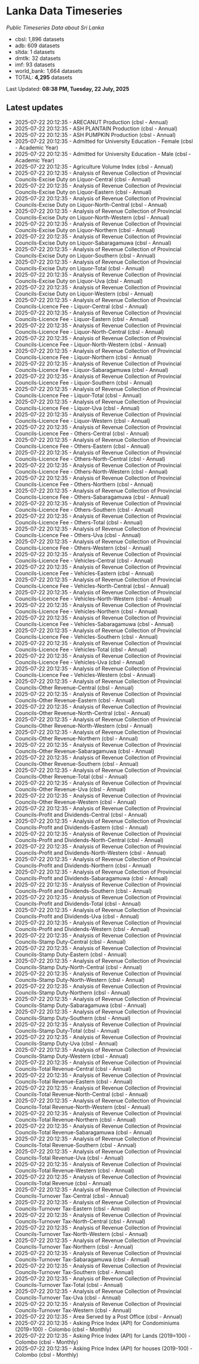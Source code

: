 # Lanka Data Timeseries
*Public Timeseries Data about Sri Lanka*

* cbsl: 1,896 datasets
* adb: 609 datasets
* sltda: 1 datasets
* dmtlk: 32 datasets
* imf: 93 datasets
* world_bank: 1,664 datasets
* TOTAL: **4,295** datasets

Last Updated: **08:38 PM, Tuesday, 22 July, 2025**

## Latest updates

* 2025-07-22 20:12:35 - ARECANUT Production (cbsl - Annual)
* 2025-07-22 20:12:35 - ASH PLANTAIN Production (cbsl - Annual)
* 2025-07-22 20:12:35 - ASH PUMPKIN Production (cbsl - Annual)
* 2025-07-22 20:12:35 - Admitted for University Education - Female (cbsl - Academic Year)
* 2025-07-22 20:12:35 - Admitted for University Education - Male (cbsl - Academic Year)
* 2025-07-22 20:12:35 - Agriculture Volume Index (cbsl - Annual)
* 2025-07-22 20:12:35 - Analysis of Revenue Collection of Provincial Councils-Excise Duty on Liquor-Central (cbsl - Annual)
* 2025-07-22 20:12:35 - Analysis of Revenue Collection of Provincial Councils-Excise Duty on Liquor-Eastern (cbsl - Annual)
* 2025-07-22 20:12:35 - Analysis of Revenue Collection of Provincial Councils-Excise Duty on Liquor-North-Central (cbsl - Annual)
* 2025-07-22 20:12:35 - Analysis of Revenue Collection of Provincial Councils-Excise Duty on Liquor-North-Western (cbsl - Annual)
* 2025-07-22 20:12:35 - Analysis of Revenue Collection of Provincial Councils-Excise Duty on Liquor-Northern (cbsl - Annual)
* 2025-07-22 20:12:35 - Analysis of Revenue Collection of Provincial Councils-Excise Duty on Liquor-Sabaragamuwa (cbsl - Annual)
* 2025-07-22 20:12:35 - Analysis of Revenue Collection of Provincial Councils-Excise Duty on Liquor-Southern (cbsl - Annual)
* 2025-07-22 20:12:35 - Analysis of Revenue Collection of Provincial Councils-Excise Duty on Liquor-Total (cbsl - Annual)
* 2025-07-22 20:12:35 - Analysis of Revenue Collection of Provincial Councils-Excise Duty on Liquor-Uva (cbsl - Annual)
* 2025-07-22 20:12:35 - Analysis of Revenue Collection of Provincial Councils-Excise Duty on Liquor-Western (cbsl - Annual)
* 2025-07-22 20:12:35 - Analysis of Revenue Collection of Provincial Councils-Licence Fee - Liquor-Central (cbsl - Annual)
* 2025-07-22 20:12:35 - Analysis of Revenue Collection of Provincial Councils-Licence Fee - Liquor-Eastern (cbsl - Annual)
* 2025-07-22 20:12:35 - Analysis of Revenue Collection of Provincial Councils-Licence Fee - Liquor-North-Central (cbsl - Annual)
* 2025-07-22 20:12:35 - Analysis of Revenue Collection of Provincial Councils-Licence Fee - Liquor-North-Western (cbsl - Annual)
* 2025-07-22 20:12:35 - Analysis of Revenue Collection of Provincial Councils-Licence Fee - Liquor-Northern (cbsl - Annual)
* 2025-07-22 20:12:35 - Analysis of Revenue Collection of Provincial Councils-Licence Fee - Liquor-Sabaragamuwa (cbsl - Annual)
* 2025-07-22 20:12:35 - Analysis of Revenue Collection of Provincial Councils-Licence Fee - Liquor-Southern (cbsl - Annual)
* 2025-07-22 20:12:35 - Analysis of Revenue Collection of Provincial Councils-Licence Fee - Liquor-Total (cbsl - Annual)
* 2025-07-22 20:12:35 - Analysis of Revenue Collection of Provincial Councils-Licence Fee - Liquor-Uva (cbsl - Annual)
* 2025-07-22 20:12:35 - Analysis of Revenue Collection of Provincial Councils-Licence Fee - Liquor-Western (cbsl - Annual)
* 2025-07-22 20:12:35 - Analysis of Revenue Collection of Provincial Councils-Licence Fee - Others-Central (cbsl - Annual)
* 2025-07-22 20:12:35 - Analysis of Revenue Collection of Provincial Councils-Licence Fee - Others-Eastern (cbsl - Annual)
* 2025-07-22 20:12:35 - Analysis of Revenue Collection of Provincial Councils-Licence Fee - Others-North-Central (cbsl - Annual)
* 2025-07-22 20:12:35 - Analysis of Revenue Collection of Provincial Councils-Licence Fee - Others-North-Western (cbsl - Annual)
* 2025-07-22 20:12:35 - Analysis of Revenue Collection of Provincial Councils-Licence Fee - Others-Northern (cbsl - Annual)
* 2025-07-22 20:12:35 - Analysis of Revenue Collection of Provincial Councils-Licence Fee - Others-Sabaragamuwa (cbsl - Annual)
* 2025-07-22 20:12:35 - Analysis of Revenue Collection of Provincial Councils-Licence Fee - Others-Southern (cbsl - Annual)
* 2025-07-22 20:12:35 - Analysis of Revenue Collection of Provincial Councils-Licence Fee - Others-Total (cbsl - Annual)
* 2025-07-22 20:12:35 - Analysis of Revenue Collection of Provincial Councils-Licence Fee - Others-Uva (cbsl - Annual)
* 2025-07-22 20:12:35 - Analysis of Revenue Collection of Provincial Councils-Licence Fee - Others-Western (cbsl - Annual)
* 2025-07-22 20:12:35 - Analysis of Revenue Collection of Provincial Councils-Licence Fee - Vehicles-Central (cbsl - Annual)
* 2025-07-22 20:12:35 - Analysis of Revenue Collection of Provincial Councils-Licence Fee - Vehicles-Eastern (cbsl - Annual)
* 2025-07-22 20:12:35 - Analysis of Revenue Collection of Provincial Councils-Licence Fee - Vehicles-North-Central (cbsl - Annual)
* 2025-07-22 20:12:35 - Analysis of Revenue Collection of Provincial Councils-Licence Fee - Vehicles-North-Western (cbsl - Annual)
* 2025-07-22 20:12:35 - Analysis of Revenue Collection of Provincial Councils-Licence Fee - Vehicles-Northern (cbsl - Annual)
* 2025-07-22 20:12:35 - Analysis of Revenue Collection of Provincial Councils-Licence Fee - Vehicles-Sabaragamuwa (cbsl - Annual)
* 2025-07-22 20:12:35 - Analysis of Revenue Collection of Provincial Councils-Licence Fee - Vehicles-Southern (cbsl - Annual)
* 2025-07-22 20:12:35 - Analysis of Revenue Collection of Provincial Councils-Licence Fee - Vehicles-Total (cbsl - Annual)
* 2025-07-22 20:12:35 - Analysis of Revenue Collection of Provincial Councils-Licence Fee - Vehicles-Uva (cbsl - Annual)
* 2025-07-22 20:12:35 - Analysis of Revenue Collection of Provincial Councils-Licence Fee - Vehicles-Western (cbsl - Annual)
* 2025-07-22 20:12:35 - Analysis of Revenue Collection of Provincial Councils-Other Revenue-Central (cbsl - Annual)
* 2025-07-22 20:12:35 - Analysis of Revenue Collection of Provincial Councils-Other Revenue-Eastern (cbsl - Annual)
* 2025-07-22 20:12:35 - Analysis of Revenue Collection of Provincial Councils-Other Revenue-North-Central (cbsl - Annual)
* 2025-07-22 20:12:35 - Analysis of Revenue Collection of Provincial Councils-Other Revenue-North-Western (cbsl - Annual)
* 2025-07-22 20:12:35 - Analysis of Revenue Collection of Provincial Councils-Other Revenue-Northern (cbsl - Annual)
* 2025-07-22 20:12:35 - Analysis of Revenue Collection of Provincial Councils-Other Revenue-Sabaragamuwa (cbsl - Annual)
* 2025-07-22 20:12:35 - Analysis of Revenue Collection of Provincial Councils-Other Revenue-Southern (cbsl - Annual)
* 2025-07-22 20:12:35 - Analysis of Revenue Collection of Provincial Councils-Other Revenue-Total (cbsl - Annual)
* 2025-07-22 20:12:35 - Analysis of Revenue Collection of Provincial Councils-Other Revenue-Uva (cbsl - Annual)
* 2025-07-22 20:12:35 - Analysis of Revenue Collection of Provincial Councils-Other Revenue-Western (cbsl - Annual)
* 2025-07-22 20:12:35 - Analysis of Revenue Collection of Provincial Councils-Profit and Dividends-Central (cbsl - Annual)
* 2025-07-22 20:12:35 - Analysis of Revenue Collection of Provincial Councils-Profit and Dividends-Eastern (cbsl - Annual)
* 2025-07-22 20:12:35 - Analysis of Revenue Collection of Provincial Councils-Profit and Dividends-North-Central (cbsl - Annual)
* 2025-07-22 20:12:35 - Analysis of Revenue Collection of Provincial Councils-Profit and Dividends-North-Western (cbsl - Annual)
* 2025-07-22 20:12:35 - Analysis of Revenue Collection of Provincial Councils-Profit and Dividends-Northern (cbsl - Annual)
* 2025-07-22 20:12:35 - Analysis of Revenue Collection of Provincial Councils-Profit and Dividends-Sabaragamuwa (cbsl - Annual)
* 2025-07-22 20:12:35 - Analysis of Revenue Collection of Provincial Councils-Profit and Dividends-Southern (cbsl - Annual)
* 2025-07-22 20:12:35 - Analysis of Revenue Collection of Provincial Councils-Profit and Dividends-Total (cbsl - Annual)
* 2025-07-22 20:12:35 - Analysis of Revenue Collection of Provincial Councils-Profit and Dividends-Uva (cbsl - Annual)
* 2025-07-22 20:12:35 - Analysis of Revenue Collection of Provincial Councils-Profit and Dividends-Western (cbsl - Annual)
* 2025-07-22 20:12:35 - Analysis of Revenue Collection of Provincial Councils-Stamp Duty-Central (cbsl - Annual)
* 2025-07-22 20:12:35 - Analysis of Revenue Collection of Provincial Councils-Stamp Duty-Eastern (cbsl - Annual)
* 2025-07-22 20:12:35 - Analysis of Revenue Collection of Provincial Councils-Stamp Duty-North-Central (cbsl - Annual)
* 2025-07-22 20:12:35 - Analysis of Revenue Collection of Provincial Councils-Stamp Duty-North-Western (cbsl - Annual)
* 2025-07-22 20:12:35 - Analysis of Revenue Collection of Provincial Councils-Stamp Duty-Northern (cbsl - Annual)
* 2025-07-22 20:12:35 - Analysis of Revenue Collection of Provincial Councils-Stamp Duty-Sabaragamuwa (cbsl - Annual)
* 2025-07-22 20:12:35 - Analysis of Revenue Collection of Provincial Councils-Stamp Duty-Southern (cbsl - Annual)
* 2025-07-22 20:12:35 - Analysis of Revenue Collection of Provincial Councils-Stamp Duty-Total (cbsl - Annual)
* 2025-07-22 20:12:35 - Analysis of Revenue Collection of Provincial Councils-Stamp Duty-Uva (cbsl - Annual)
* 2025-07-22 20:12:35 - Analysis of Revenue Collection of Provincial Councils-Stamp Duty-Western (cbsl - Annual)
* 2025-07-22 20:12:35 - Analysis of Revenue Collection of Provincial Councils-Total Revenue-Central (cbsl - Annual)
* 2025-07-22 20:12:35 - Analysis of Revenue Collection of Provincial Councils-Total Revenue-Eastern (cbsl - Annual)
* 2025-07-22 20:12:35 - Analysis of Revenue Collection of Provincial Councils-Total Revenue-North-Central (cbsl - Annual)
* 2025-07-22 20:12:35 - Analysis of Revenue Collection of Provincial Councils-Total Revenue-North-Western (cbsl - Annual)
* 2025-07-22 20:12:35 - Analysis of Revenue Collection of Provincial Councils-Total Revenue-Northern (cbsl - Annual)
* 2025-07-22 20:12:35 - Analysis of Revenue Collection of Provincial Councils-Total Revenue-Sabaragamuwa (cbsl - Annual)
* 2025-07-22 20:12:35 - Analysis of Revenue Collection of Provincial Councils-Total Revenue-Southern (cbsl - Annual)
* 2025-07-22 20:12:35 - Analysis of Revenue Collection of Provincial Councils-Total Revenue-Uva (cbsl - Annual)
* 2025-07-22 20:12:35 - Analysis of Revenue Collection of Provincial Councils-Total Revenue-Western (cbsl - Annual)
* 2025-07-22 20:12:35 - Analysis of Revenue Collection of Provincial Councils-Total Revenue (cbsl - Annual)
* 2025-07-22 20:12:35 - Analysis of Revenue Collection of Provincial Councils-Turnover Tax-Central (cbsl - Annual)
* 2025-07-22 20:12:35 - Analysis of Revenue Collection of Provincial Councils-Turnover Tax-Eastern (cbsl - Annual)
* 2025-07-22 20:12:35 - Analysis of Revenue Collection of Provincial Councils-Turnover Tax-North-Central (cbsl - Annual)
* 2025-07-22 20:12:35 - Analysis of Revenue Collection of Provincial Councils-Turnover Tax-North-Western (cbsl - Annual)
* 2025-07-22 20:12:35 - Analysis of Revenue Collection of Provincial Councils-Turnover Tax-Northern (cbsl - Annual)
* 2025-07-22 20:12:35 - Analysis of Revenue Collection of Provincial Councils-Turnover Tax-Sabaragamuwa (cbsl - Annual)
* 2025-07-22 20:12:35 - Analysis of Revenue Collection of Provincial Councils-Turnover Tax-Southern (cbsl - Annual)
* 2025-07-22 20:12:35 - Analysis of Revenue Collection of Provincial Councils-Turnover Tax-Total (cbsl - Annual)
* 2025-07-22 20:12:35 - Analysis of Revenue Collection of Provincial Councils-Turnover Tax-Uva (cbsl - Annual)
* 2025-07-22 20:12:35 - Analysis of Revenue Collection of Provincial Councils-Turnover Tax-Western (cbsl - Annual)
* 2025-07-22 20:12:35 - Area Served by a Post Office (cbsl - Annual)
* 2025-07-22 20:12:35 - Asking Price Index (API) for Condominiums (2019=100) - Colombo (cbsl - Monthly)
* 2025-07-22 20:12:35 - Asking Price Index (API) for Lands (2019=100) - Colombo (cbsl - Monthly)
* 2025-07-22 20:12:35 - Asking Price Index (API) for houses (2019-100) - Colombo (cbsl - Monthly)